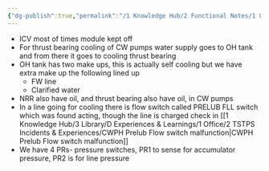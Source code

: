```yaml
---
{"dg-publish":true,"permalink":"/1 Knowledge Hub/2 Functional Notes/1 Career Notes/3 TSTPS Kaniha Technical Notes/5 Offsite Systems/CWPH/CWPH general notes/","noteIcon":""}
---
```


- ICV most of times module kept off
- For thrust bearing cooling of CW pumps water supply goes to OH tank and from there it goes to cooling thrust bearing
- OH tank has two make ups, this is actually self cooling but we have extra make up the following lined up
    - FW line
    - Clarified water
- NRR also have oil, and thrust bearing also have oil, in CW pumps
- In a line going for cooling there is flow switch called PRELUB FLL switch which was found acting, though the line is charged check in [[1 Knowledge Hub/3 Library/D Experiences & Learnings/1 Office/2 TSTPS Incidents & Experiences/CWPH Prelub Flow switch malfunction\|CWPH Prelub Flow switch malfunction]]
- We have 4 PRs- pressure switches, PR1 to sense for accumulator pressure, PR2 is for line pressure 